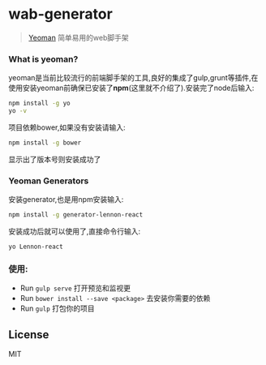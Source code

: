 # wab-generator

> [Yeoman](http://yeoman.io) 简单易用的web脚手架



### What is yeoman?

yeoman是当前比较流行的前端脚手架的工具,良好的集成了gulp,grunt等插件,在使用安装yeoman前确保已安装了**npm**(这里就不介绍了).安装完了node后输入:

```bash
npm install -g yo
yo -v
```
项目依赖bower,如果没有安装请输入:

```bash
npm install -g bower
```
显示出了版本号则安装成功了

### Yeoman Generators

安装generator,也是用npm安装输入:


```bash
npm install -g generator-lennon-react
```

安装成功后就可以使用了,直接命令行输入:

```bash
yo Lennon-react
```

### 使用:
* Run `gulp serve` 打开预览和监视更
* Run `bower install --save <package>` 去安装你需要的依赖
* Run `gulp` 打包你的项目

## License

MIT
